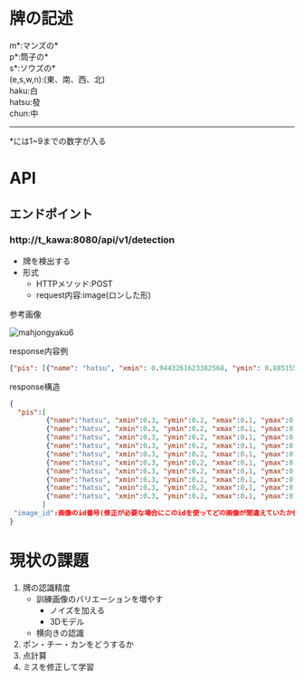 # 牌の記述

m\*:マンズの*  
p\*:筒子の*  
s\*:ソウズの*  
(e,s,w,n):(東、南、西、北)  
haku:白  
hatsu:發  
chun:中  

---

*には1~9までの数字が入る



# API

## エンドポイント

### http://t_kawa:8080/api/v1/detection

- 牌を検出する
- 形式
  - HTTPメソッド:POST
  - request内容:image(ロンした形)

参考画像

![mahjongyaku6](https://user-images.githubusercontent.com/26706103/39664511-34a62df8-50bf-11e8-810d-15e9c8db15c4.jpg)



response内容例
~~~json
{"pis": [{"name": "hatsu", "xmin": 0.9443261623382568, "ymin": 0.885155200958252, "xmax": 1.0, "ymax": 0.9668492078781128, "conf": 0.9989991784095764}, {"name": "s1", "xmin": 0.5105834603309631, "ymin": 0.8831236362457275, "xmax": 0.5721703171730042, "ymax": 0.9696668386459351, "conf": 0.997262716293335}, {"name": "s4", "xmin": 0.3231615722179413, "ymin": 0.8854721784591675, "xmax": 0.38519981503486633, "ymax": 0.9683240652084351, "conf": 0.9962512850761414}, {"name": "p4", "xmin": 0.635847806930542, "ymin": 0.88599693775177, "xmax": 0.6967763900756836, "ymax": 0.9691020250320435, "conf": 0.9940372705459595}, {"name": "s6", "xmin": 0.576220691204071, "ymin": 0.8850948810577393, "xmax": 0.6364890933036804, "ymax": 0.9626741409301758, "conf": 0.9926861524581909}, {"name": "p6", "xmin": 0.7003210783004761, "ymin": 0.8853741884231567, "xmax": 0.762068510055542, "ymax": 0.9672133922576904, "conf": 0.9854868650436401}, {"name": "haku", "xmin": 0.1347847580909729, "ymin": 0.8846403956413269, "xmax": 0.19850048422813416, "ymax": 0.9663597941398621, "conf": 0.982799232006073}, {"name": "s2", "xmin": 0.19977118074893951, "ymin": 0.8849960565567017, "xmax": 0.25998181104660034, "ymax": 0.9642751216888428, "conf": 0.9816431403160095}, {"name": "p6", "xmin": 0.8863188624382019, "ymin": 0.8842339515686035, "xmax": 0.9464882016181946, "ymax": 0.9646909236907959, "conf": 0.9564278721809387}, {"name": "p8", "xmin": 0.7609726190567017, "ymin": 0.876449704170227, "xmax": 0.823549747467041, "ymax": 0.9607722759246826, "conf": 0.9172372817993164}, {"name": "p1", "xmin": 0.26350435614585876, "ymin": 0.8850215077400208, "xmax": 0.32111355662345886, "ymax": 0.9661094546318054, "conf": 0.6761854290962219}], "image_id": 1}
~~~

response構造

~~~json
{
  "pis":[
         {"name":"hatsu", "xmin":0.3, "ymin":0.2, "xmax":0.1, "ymax":0.1, "conf":0.5},
         {"name":"hatsu", "xmin":0.3, "ymin":0.2, "xmax":0.1, "ymax":0.1, "conf":0.5},
         {"name":"hatsu", "xmin":0.3, "ymin":0.2, "xmax":0.1, "ymax":0.1, "conf":0.5},
         {"name":"hatsu", "xmin":0.3, "ymin":0.2, "xmax":0.1, "ymax":0.1, "conf":0.5},
         {"name":"hatsu", "xmin":0.3, "ymin":0.2, "xmax":0.1, "ymax":0.1, "conf":0.5},
         {"name":"hatsu", "xmin":0.3, "ymin":0.2, "xmax":0.1, "ymax":0.1, "conf":0.5},
         {"name":"hatsu", "xmin":0.3, "ymin":0.2, "xmax":0.1, "ymax":0.1, "conf":0.5},
         {"name":"hatsu", "xmin":0.3, "ymin":0.2, "xmax":0.1, "ymax":0.1, "conf":0.5},
         {"name":"hatsu", "xmin":0.3, "ymin":0.2, "xmax":0.1, "ymax":0.1, "conf":0.5},
         {"name":"hatsu", "xmin":0.3, "ymin":0.2, "xmax":0.1, "ymax":0.1, "conf":0.5},
        ]
 "image_id":画像のid番号(修正が必要な場合にこのidを使ってどの画像が間違えていたか修正)
}
~~~



# 現状の課題

1. 牌の認識精度
   - 訓練画像のバリエーションを増やす
     - ノイズを加える
     - 3Dモデル
   - 横向きの認識
2. ポン・チー・カンをどうするか
3. 点計算
4. ミスを修正して学習